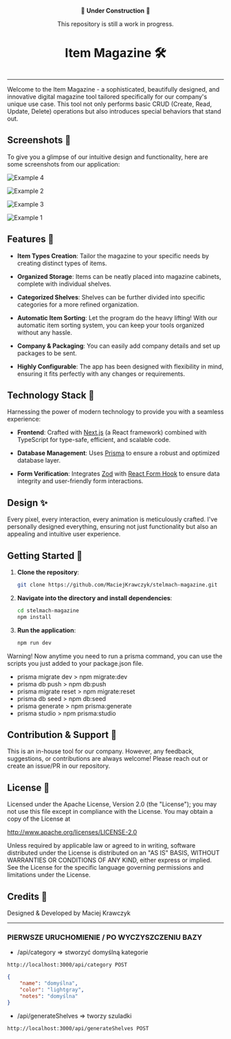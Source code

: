 <div align="center">


🚧 **Under Construction** 🚧

This repository is still a work in progress.

   <h1>Item Magazine 🛠️</h1>
   <img src="./logo.png" alt="">
  <hr />
</div>

Welcome to the Item Magazine - a sophisticated, beautifully designed, and innovative digital magazine tool tailored specifically for our company's unique use case. This tool not only performs basic CRUD (Create, Read, Update, Delete) operations but also introduces special behaviors that stand out.

## Screenshots 📸

To give you a glimpse of our intuitive design and functionality, here are some screenshots from our application:

[//]: # (### **Example 4**)
![Example 4](./example4.png)

[//]: # (### **Example 2**)
![Example 2](./example2.png)

[//]: # (### **Example 4**)
![Example 3](./example3.png)

[//]: # (### **Example 1**)
![Example 1](./example1.png)

## Features 🌟

- **Item Types Creation**: Tailor the magazine to your specific needs by creating distinct types of items.
  
- **Organized Storage**: Items can be neatly placed into magazine cabinets, complete with individual shelves.
  
- **Categorized Shelves**: Shelves can be further divided into specific categories for a more refined organization.
  
- **Automatic Item Sorting**: Let the program do the heavy lifting! With our automatic item sorting system, you can keep your tools organized without any hassle.
  
- **Company & Packaging**: You can easily add company details and set up packages to be sent.
  
- **Highly Configurable**: The app has been designed with flexibility in mind, ensuring it fits perfectly with any changes or requirements.
  
## Technology Stack 🚀

Harnessing the power of modern technology to provide you with a seamless experience:
- **Frontend**: Crafted with [Next.js](https://nextjs.org/) (a React framework) combined with TypeScript for type-safe, efficient, and scalable code.
  
- **Database Management**: Uses [Prisma](https://www.prisma.io/) to ensure a robust and optimized database layer.
  
- **Form Verification**: Integrates [Zod](https://github.com/colinhacks/zod) with [React Form Hook](https://react-hook-form.com/) to ensure data integrity and user-friendly form interactions.

## Design ✨

Every pixel, every interaction, every animation is meticulously crafted. I've personally designed everything, ensuring not just functionality but also an appealing and intuitive user experience.

## Getting Started 🚀

1. **Clone the repository**:
   ```bash
   git clone https://github.com/MaciejKrawczyk/stelmach-magazine.git
   ```

2. **Navigate into the directory and install dependencies**:
   ```bash
   cd stelmach-magazine
   npm install
   ```

3. **Run the application**:
   ```bash
   npm run dev
   ```

Warning!
Now anytime you need to run a prisma command, you can use the scripts you just added to your package.json file.
 - prisma migrate dev > npm migrate:dev
 - prisma db push > npm db:push
 - prisma migrate reset > npm migrate:reset
 - prisma db seed > npm db:seed
 - prisma generate > npm prisma:generate
 - prisma studio > npm prisma:studio

## Contribution & Support 🤝

This is an in-house tool for our company. However, any feedback, suggestions, or contributions are always welcome! Please reach out or create an issue/PR in our repository.

## License 📜

Licensed under the Apache License, Version 2.0 (the "License");
you may not use this file except in compliance with the License.
You may obtain a copy of the License at

   http://www.apache.org/licenses/LICENSE-2.0

Unless required by applicable law or agreed to in writing, software
distributed under the License is distributed on an "AS IS" BASIS,
WITHOUT WARRANTIES OR CONDITIONS OF ANY KIND, either express or implied.
See the License for the specific language governing permissions and
limitations under the License.

## Credits 💼

Designed & Developed by Maciej Krawczyk

 --- 

### PIERWSZE URUCHOMIENIE / PO WYCZYSZCZENIU BAZY
 - /api/category => stworzyć domyślną kategorie
```http request
http://localhost:3000/api/category POST
```
```json
{
    "name": "domyślna",
    "color": "lightgray",
    "notes": "domyślna"
}
```
 - /api/generateShelves => tworzy szuladki
```http request
http://localhost:3000/api/generateShelves POST
```